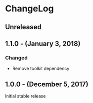 ChangeLog
=========

Unreleased
----------

1.1.0 - (January 3, 2018)
------------------
### Changed
* Remove toolkit dependency

1.0.0 - (December 5, 2017)
-----------------
Initial stable release
